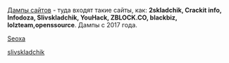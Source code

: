 [Дампы сайтов](https://yadi.sk/d/8a9RuDrm3NRuNf) - туда входят такие сайты, как:
**2skladchik, Crackit info, Infodoza, Slivskladchik, YouHack, ZBLOCK.CO, blackbiz, lolzteam,openssource**. Дампы с 2017 года.

[Seoxa ](https://cloud.mail.ru/public/7iXD/tH8tk2z4T)

[slivskladchik](https://cloud.mail.ru/public/DRzy/NKdGdLBVt)
